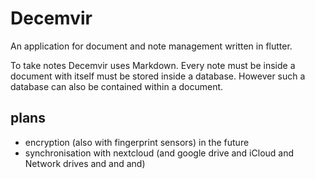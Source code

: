 # Decemvir

An application for document and note management written in flutter.

To take notes Decemvir uses Markdown.
Every note must be inside a document with itself must be stored inside a database. However such a database can also be contained within a document.

## plans

- encryption (also with fingerprint sensors) in the future
- synchronisation with nextcloud (and google drive and iCloud and Network drives and and and)
